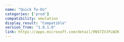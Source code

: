 ```yaml
---
name: "Quick To-Do"
categories: ['prod']
compatibility: emulation
display_result: "Compatible"
version_from: "1.0.1.0"
link: https://apps.microsoft.com/detail/9N57ZVJFLW2K
---
```

